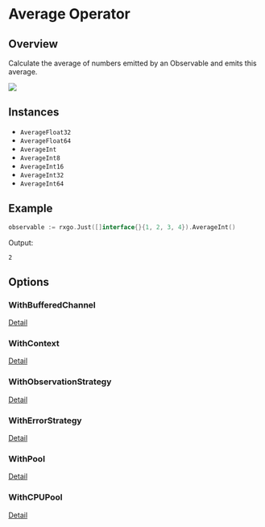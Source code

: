 # Average Operator

## Overview

Calculate the average of numbers emitted by an Observable and emits this average.

![](http://reactivex.io/documentation/operators/images/average.png)

## Instances

* `AverageFloat32`
* `AverageFloat64`
* `AverageInt`
* `AverageInt8`
* `AverageInt16`
* `AverageInt32`
* `AverageInt64`

## Example

```go
observable := rxgo.Just([]interface{}{1, 2, 3, 4}).AverageInt()
```

Output:

```
2
```

## Options

### WithBufferedChannel

[Detail](options.md#withbufferedchannel)

### WithContext

[Detail](options.md#withcontext)

### WithObservationStrategy

[Detail](options.md#withobservationstrategy)

### WithErrorStrategy

[Detail](options.md#witherrorstrategy)

### WithPool

[Detail](options.md#withpool)

### WithCPUPool

[Detail](options.md#withcpupool)